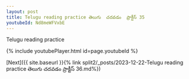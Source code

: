 ```yaml
---
layout: post
title: Telugu reading practice తెలుగు  చదవడం  ప్రాక్టీస్ 35
youtubeId: Nd8meWFVxbE
---
```

 
 
Telugu reading practice
 
 
 
 
 


{% include youtubePlayer.html id=page.youtubeId %}
 
[Next]({{ site.baseurl }}{% link  split2/_posts/2023-12-22-Telugu reading practice తెలుగు  చదవడం  ప్రాక్టీస్ 36.md%})
 
